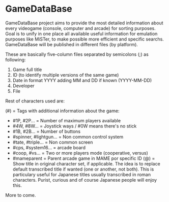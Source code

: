 # GameDataBase

GameDataBase project aims to provide the most detailed information about every videogame (console, computer and arcade) for sorting purposes. Goal is to unify in one place all available useful information for emulation purposes like MiSTer, to make possible more efficient and specific searchs. GameDataBase will be published in different files (by platform).

These are basically five-column files separated by semicolons (;) as following:

1. Game full title
2. ID (to identify multiple versions of the same game)
3. Date in format YYYY adding MM and DD if known (YYYY-MM-DD)
4. Developer
5. File

Rest of characters used are:

(#) = Tags with additional information about the game:
  - #1P, #2P... = Number of maximum players available
  - #4W, #8W... = Joystick ways / #0W means there's no stick
  - #1B, #2B... = Number of buttons
  - #spinner, #lightgun... = Non common control system
  - #tate, #triple... = Non common screen
  - #cps, #system16... = arcade board
  - #coop, #vs... = Two or more players mode (cooperative, versus)
  - #mameparent = Parent arcade game in MAME por specific ID
(@) = Show title in original character set, if applicable. The idea is to replace default transcribed title if wanted (one or another, not both). This is particulary useful for Japanese titles usually transcribed in roman characters. Purist, curious and of course Japanese people will enjoy this.

More to come.
